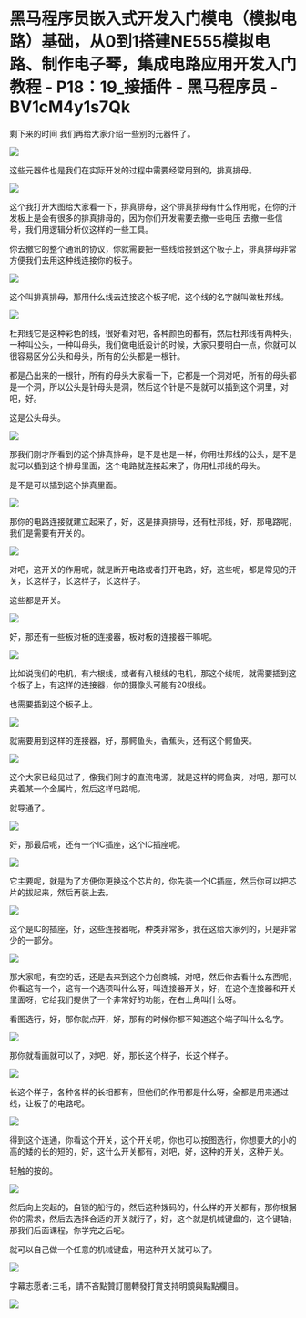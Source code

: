 # 黑马程序员嵌入式开发入门模电（模拟电路）基础，从0到1搭建NE555模拟电路、制作电子琴，集成电路应用开发入门教程 - P18：19_接插件 - 黑马程序员 - BV1cM4y1s7Qk

剩下来的时间 我们再给大家介绍一些别的元器件了。

![](img/037064321c6dde8f640cd131f9cbeb06_1.png)

这些元器件也是我们在实际开发的过程中需要经常用到的，排真排母。

![](img/037064321c6dde8f640cd131f9cbeb06_3.png)

这个我打开大图给大家看一下，排真排母，这个排真排母有什么作用呢，在你的开发板上是会有很多的排真排母的，因为你们开发需要去撤一些电压 去撤一些信号，我们用逻辑分析仪这样的一些工具。

你去撤它的整个通讯的协议，你就需要把一些线给接到这个板子上，排真排母非常方便我们去用这种线连接你的板子。

![](img/037064321c6dde8f640cd131f9cbeb06_5.png)

这个叫排真排母，那用什么线去连接这个板子呢，这个线的名字就叫做杜邦线。

![](img/037064321c6dde8f640cd131f9cbeb06_7.png)

杜邦线它是这种彩色的线，很好看对吧，各种颜色的都有，然后杜邦线有两种头，一种叫公头，一种叫母头，我们做电纸设计的时候，大家只要明白一点，你就可以很容易区分公头和母头，所有的公头都是一根针。

都是凸出来的一根针，所有的母头大家看一下，它都是一个洞对吧，所有的母头都是一个洞，所以公头是针母头是洞，然后这个针是不是就可以插到这个洞里，对吧，好。

这是公头母头。

![](img/037064321c6dde8f640cd131f9cbeb06_9.png)

那我们刚才所看到的这个排真排母，是不是也是一样，你用杜邦线的公头，是不是就可以插到这个排母里面，这个电路就连接起来了，你用杜邦线的母头。

是不是可以插到这个排真里面。

![](img/037064321c6dde8f640cd131f9cbeb06_11.png)

那你的电路连接就建立起来了，好，这是排真排母，还有杜邦线，好，那电路呢，我们是需要有开关的。

![](img/037064321c6dde8f640cd131f9cbeb06_13.png)

对吧，这开关的作用呢，就是断开电路或者打开电路，好，这些呢，都是常见的开关，长这样子，长这样子，长这样子。

这些都是开关。

![](img/037064321c6dde8f640cd131f9cbeb06_15.png)

好，那还有一些板对板的连接器，板对板的连接器干嘛呢。

![](img/037064321c6dde8f640cd131f9cbeb06_17.png)

比如说我们的电机，有六根线，或者有八根线的电机，那这个线呢，就需要插到这个板子上，有这样的连接器，你的摄像头可能有20根线。

也需要插到这个板子上。

![](img/037064321c6dde8f640cd131f9cbeb06_19.png)

就需要用到这样的连接器，好，那鳄鱼头，香蕉头，还有这个鳄鱼夹。

![](img/037064321c6dde8f640cd131f9cbeb06_21.png)

这个大家已经见过了，像我们刚才的直流电源，就是这样的鳄鱼夹，对吧，那可以夹着某一个金属片，然后这样电路呢。

就导通了。

![](img/037064321c6dde8f640cd131f9cbeb06_23.png)

好，那最后呢，还有一个IC插座，这个IC插座呢。

![](img/037064321c6dde8f640cd131f9cbeb06_25.png)

它主要呢，就是为了方便你更换这个芯片的，你先装一个IC插座，然后你可以把芯片的拔起来，然后再装上去。

![](img/037064321c6dde8f640cd131f9cbeb06_27.png)

这个是IC的插座，好，这些连接器呢，种类非常多，我在这给大家列的，只是非常少的一部分。

![](img/037064321c6dde8f640cd131f9cbeb06_29.png)

那大家呢，有空的话，还是去来到这个力创商城，对吧，然后你去看什么东西呢，你看这有一个，这有一个选项叫什么呀，叫连接器开关，好，在这个连接器和开关里面呀，它给我们提供了一个非常好的功能，在右上角叫什么呀。

看图选行，好，那你就点开，好，那有的时候你都不知道这个端子叫什么名字。

![](img/037064321c6dde8f640cd131f9cbeb06_31.png)

那你就看画就可以了，对吧，好，那长这个样子，长这个样子。

![](img/037064321c6dde8f640cd131f9cbeb06_33.png)

长这个样子，各种各样的长相都有，但他们的作用都是什么呀，全都是用来通过线，让板子的电路呢。

![](img/037064321c6dde8f640cd131f9cbeb06_35.png)

得到这个连通，你看这个开关，这个开关呢，你也可以按图选行，你想要大的小的高的矮的长的短的，好，这什么开关都有，对吧，好，这种的开关，这种开关。

轻触的按的。

![](img/037064321c6dde8f640cd131f9cbeb06_37.png)

然后向上突起的，自锁的船行的，然后这种拨码的，什么样的开关都有，那你根据你的需求，然后去选择合适的开关就行了，好，这个就是机械键盘的，这个键轴，那我们后面课程，你学完之后呢。

就可以自己做一个任意的机械键盘，用这种开关就可以了。

![](img/037064321c6dde8f640cd131f9cbeb06_39.png)

字幕志愿者:三毛，請不吝點贊訂閱轉發打賞支持明鏡與點點欄目。

![](img/037064321c6dde8f640cd131f9cbeb06_41.png)